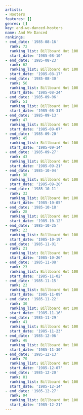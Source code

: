 ```yaml
---
artists:
- Hooters
features: []
genres: []
key: and-we-danced-hooters
name: And We Danced
rankings:
- end_date: '1985-08-16'
  rank: 72
  ranking_list: Billboard Hot 100
  start_date: '1985-08-10'
- end_date: '1985-08-23'
  rank: 62
  ranking_list: Billboard Hot 100
  start_date: '1985-08-17'
- end_date: '1985-08-30'
  rank: 56
  ranking_list: Billboard Hot 100
  start_date: '1985-08-24'
- end_date: '1985-09-06'
  rank: 51
  ranking_list: Billboard Hot 100
  start_date: '1985-08-31'
- end_date: '1985-09-13'
  rank: 47
  ranking_list: Billboard Hot 100
  start_date: '1985-09-07'
- end_date: '1985-09-20'
  rank: 45
  ranking_list: Billboard Hot 100
  start_date: '1985-09-14'
- end_date: '1985-09-27'
  rank: 43
  ranking_list: Billboard Hot 100
  start_date: '1985-09-21'
- end_date: '1985-10-04'
  rank: 38
  ranking_list: Billboard Hot 100
  start_date: '1985-09-28'
- end_date: '1985-10-11'
  rank: 33
  ranking_list: Billboard Hot 100
  start_date: '1985-10-05'
- end_date: '1985-10-18'
  rank: 28
  ranking_list: Billboard Hot 100
  start_date: '1985-10-12'
- end_date: '1985-10-25'
  rank: 23
  ranking_list: Billboard Hot 100
  start_date: '1985-10-19'
- end_date: '1985-11-01'
  rank: 21
  ranking_list: Billboard Hot 100
  start_date: '1985-10-26'
- end_date: '1985-11-08'
  rank: 23
  ranking_list: Billboard Hot 100
  start_date: '1985-11-02'
- end_date: '1985-11-15'
  rank: 23
  ranking_list: Billboard Hot 100
  start_date: '1985-11-09'
- end_date: '1985-11-22'
  rank: 30
  ranking_list: Billboard Hot 100
  start_date: '1985-11-16'
- end_date: '1985-11-29'
  rank: 41
  ranking_list: Billboard Hot 100
  start_date: '1985-11-23'
- end_date: '1985-12-06'
  rank: 48
  ranking_list: Billboard Hot 100
  start_date: '1985-11-30'
- end_date: '1985-12-13'
  rank: 70
  ranking_list: Billboard Hot 100
  start_date: '1985-12-07'
- end_date: '1985-12-20'
  rank: 81
  ranking_list: Billboard Hot 100
  start_date: '1985-12-14'
- end_date: '1985-12-27'
  rank: 94
  ranking_list: Billboard Hot 100
  start_date: '1985-12-21'
---
```


